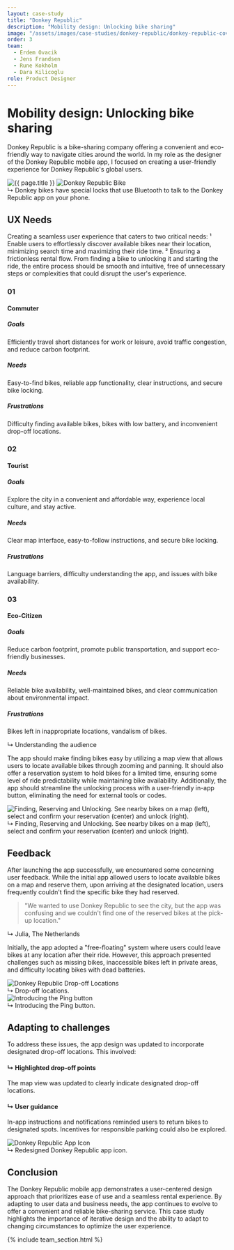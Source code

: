 ```yaml
---
layout: case-study
title: "Donkey Republic"
description: "Mobility design: Unlocking bike sharing"
image: "/assets/images/case-studies/donkey-republic/donkey-republic-cover.jpg"
order: 3
team:
  - Erdem Ovacik
  - Jens Frandsen
  - Rune Kokholm
  - Dara Kilicoglu
role: Product Designer
---
```


<div class="text-block">
    <h1 class="title-3 mb-2">Mobility design: Unlocking bike sharing</h1>
    <p>Donkey Republic is a bike-sharing company offering a convenient and eco-friendly way to navigate cities around the world. In my role as the designer of the Donkey Republic mobile app, I focused on creating a user-friendly experience for Donkey Republic's global users.</p>
</div>

<img src="{{ page.image | relative_url }}" alt="{{ page.title }}" class="project-image">

<img src="{{ 'assets/images/case-studies/donkey-republic/donkey-republic-bike.jpg' | relative_url }}" alt="Donkey Republic Bike" class="project-image mt-10">

<div class="project-caption">↳ Donkey bikes have special locks that use Bluetooth to talk to the Donkey Republic app on your phone.</div>

<div class="text-block">
    <h2 class="title-3 mb-2">UX Needs</h2>
    <p>Creating a seamless user experience that caters to two critical needs: ¹ Enable users to effortlessly discover available bikes near their location, minimizing search time and maximizing their ride time. ² Ensuring a frictionless rental flow. From finding a bike to unlocking it and starting the ride, the entire process should be smooth and intuitive, free of unnecessary steps or complexities that could disrupt the user's experience.</p>
</div>

<div class="grid grid-cols-1 md:grid-cols-3 gap-8 mt-8">
    <div class="p-4 md:p-10 bg-neutral-900 text-neutral-300">
        <h3 class="text-neutral-500">01</h3>
        <h4 class="title-3 mb-8">Commuter</h4>
        <div class="space-y-6">
            <div>
                <h5>Goals</h5>
                <p class="text-sm">Efficiently travel short distances for work or leisure, avoid traffic congestion, and reduce carbon footprint.</p>
            </div>
            <div>
                <h5>Needs</h5>
                <p class="text-sm">Easy-to-find bikes, reliable app functionality, clear instructions, and secure bike locking.</p>
            </div>
            <div>
                <h5>Frustrations</h5>
                <p class="text-sm">Difficulty finding available bikes, bikes with low battery, and inconvenient drop-off locations.</p>
            </div>
        </div>
    </div>
    <div class="p-4 md:p-10 bg-neutral-900 text-neutral-300">
        <h3 class="text-neutral-500">02</h3>
        <h4 class="title-3 mb-8">Tourist</h4>
        <div class="space-y-6">
            <div>
                <h5>Goals</h5>
                <p class="text-sm">Explore the city in a convenient and affordable way, experience local culture, and stay active.</p>
            </div>
            <div>
                <h5>Needs</h5>
                <p class="text-sm">Clear map interface, easy-to-follow instructions, and secure bike locking.</p>
            </div>
            <div>
                <h5>Frustrations</h5>
                <p class="text-sm">Language barriers, difficulty understanding the app, and issues with bike availability.</p>
            </div>
        </div>
    </div>
    <div class="p-4 md:p-10 bg-neutral-900 text-neutral-300">
        <h3 class="text-neutral-500">03</h3>
        <h4 class="title-3 mb-8">Eco-Citizen</h4>
        <div class="space-y-6">
            <div>
                <h5>Goals</h5>
                <p class="text-sm">Reduce carbon footprint, promote public transportation, and support eco-friendly businesses.</p>
            </div>
            <div>
                <h5>Needs</h5>
                <p class="text-sm">Reliable bike availability, well-maintained bikes, and clear communication about environmental impact.</p>
            </div>
            <div>
                <h5>Frustrations</h5>
                <p class="text-sm">Bikes left in inappropriate locations, vandalism of bikes.</p>
            </div>
        </div>
    </div>
</div>
<div class="project-caption">↳ Understanding the audience</div>

<div class="text-block">
    <p>The app should make finding bikes easy by utilizing a map view that allows users to locate available bikes through zooming and panning. It should also offer a reservation system to hold bikes for a limited time, ensuring some level of ride predictability while maintaining bike availability. Additionally, the app should streamline the unlocking process with a user-friendly in-app button, eliminating the need for external tools or codes.</p>
</div>

<div class="image-wrapper">
    <img src="{{ 'assets/images/case-studies/donkey-republic/donkey-republic-case-views.jpg' | relative_url }}" alt="Finding, Reserving and Unlocking. See nearby bikes on a map (left), select and confirm your reservation (center) and unlock (right)." class="project-image mt-10">
</div>
<div class="project-caption">↳ Finding, Reserving and Unlocking. See nearby bikes on a map (left), select and confirm your reservation (center) and unlock (right).</div>

<div class="text-block">
    <h2 class="title-3 mb-2">Feedback</h2>
    <p>After launching the app successfully, we encountered some concerning user feedback. While the initial app allowed users to locate available bikes on a map and reserve them, upon arriving at the designated location, users frequently couldn't find the specific bike they had reserved.</p>
    <blockquote class="bg-neutral-900 text-neutral-300 mt-12 p-12 border-l-4 border-neutral-800">
        "We wanted to use Donkey Republic to see the city, but the app was confusing and we couldn't find one of the reserved bikes at the pick-up location."
    </blockquote>
    <div class="project-caption">↳ Julia, The Netherlands</div>
    <p class="mt-12">Initially, the app adopted a "free-floating" system where users could leave bikes at any location after their ride. However, this approach presented challenges such as missing bikes, inaccessible bikes left in private areas, and difficulty locating bikes with dead batteries.</p>
</div>

<div class="project-dual-image-container">
    <div>
        <div class="image-wrapper">
            <img src="{{ 'assets/images/case-studies/donkey-republic/donkey-republic-case-study-drop-off-locations.jpg' | relative_url }}" alt="Donkey Republic Drop-off Locations" class="project-image">
        </div>
        <div class="project-caption">↳ Drop-off locations.</div>
    </div>
    <div>
        <div class="image-wrapper">
            <img src="{{ 'assets/images/case-studies/donkey-republic/donkey-republic-ping-button.jpg' | relative_url }}" alt="Introducing the Ping button" class="project-image">
        </div>
        <div class="project-caption">↳ Introducing the Ping button.</div>
    </div>
</div>

<div class="text-block">
    <h2 class="title-3 mb-2">Adapting to challenges</h2>
    <p>To address these issues, the app design was updated to incorporate designated drop-off locations. This involved:</p>
    <h4 class="mt-8">↳ Highlighted drop-off points</h4>
    <p>The map view was updated to clearly indicate designated drop-off locations.</p>
    <h4 class="mt-8">↳ User guidance</h4>
    <p>In-app instructions and notifications reminded users to return bikes to designated spots. Incentives for responsible parking could also be explored.</p>
</div>

<div>
    <div class="image-wrapper">
        <img src="{{ 'assets/images/case-studies/donkey-republic/donkey-republic-app-icon.jpg' | relative_url }}" alt="Donkey Republic App Icon" class="project-image">
    </div>
    <div class="project-caption">↳ Redesigned Donkey Republic app icon.</div>
</div>

<div class="text-block">
    <h2 class="title-3 mb-2">Conclusion</h2>
    <p>The Donkey Republic mobile app demonstrates a user-centered design approach that prioritizes ease of use and a seamless rental experience. By adapting to user data and business needs, the app continues to evolve to offer a convenient and reliable bike-sharing service. This case study highlights the importance of iterative design and the ability to adapt to changing circumstances to optimize the user experience.</p>
</div>

{% include team_section.html %}
